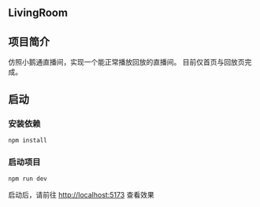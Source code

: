 <h2>LivingRoom</h2>

## 项目简介

仿照小鹅通直播间，实现一个能正常播放回放的直播间。
目前仅首页与回放页完成。

## 启动

### 安装依赖

```bash
npm install
```

### 启动项目

```bash
npm run dev
```
启动后，请前往 [http://localhost:5173](http://localhost:5173) 查看效果